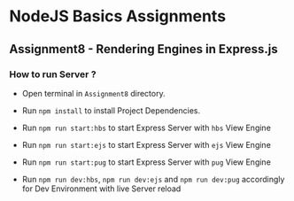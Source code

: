 # NodeJS Basics Assignments

## Assignment8 - Rendering Engines in Express.js

### How to run Server ?

- Open terminal in `Assignment8` directory.
- Run `npm install` to install Project Dependencies.
- Run `npm run start:hbs` to start Express Server with `hbs` View Engine
- Run `npm run start:ejs` to start Express Server with `ejs` View Engine
- Run `npm run start:pug` to start Express Server with `pug` View Engine

- Run `npm run dev:hbs`, `npm run dev:ejs` and `npm run dev:pug` accordingly for Dev Environment with live Server reload